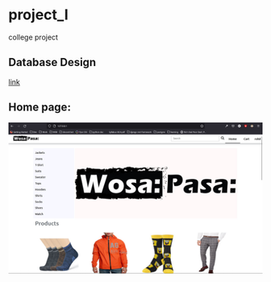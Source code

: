 # project_I
college project


## Database Design 
[link](https://app.dbdesigner.net/designer/schema/500533)

## Home page:
![Home Page](https://raw.githubusercontent.com/RohilPrajapati/Wosa-Pasa/main/screenshot/landingpage.jpg)
